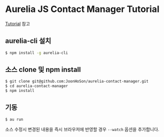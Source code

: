 # Aurelia JS Contact Manager Tutorial

[Tutorial](http://aurelia.io/hub.html#/doc/article/aurelia/framework/latest/contact-manager-tutorial/1) 참고

## aurelia-cli 설치

```sh
$ npm install -g aurelia-cli
```

## 소스 clone 및 npm install

```bash
$ git clone git@github.com:JoonHoSon/aurelia-contact-manager.git
$ cd aurelia-contact-manager
$ npm install
```

## 기동

```shell
$ au run
```

소스 수정시 변경된 내용을 즉시 브라우저에 반영할 경우 `--watch` 옵션을 추가합니다.